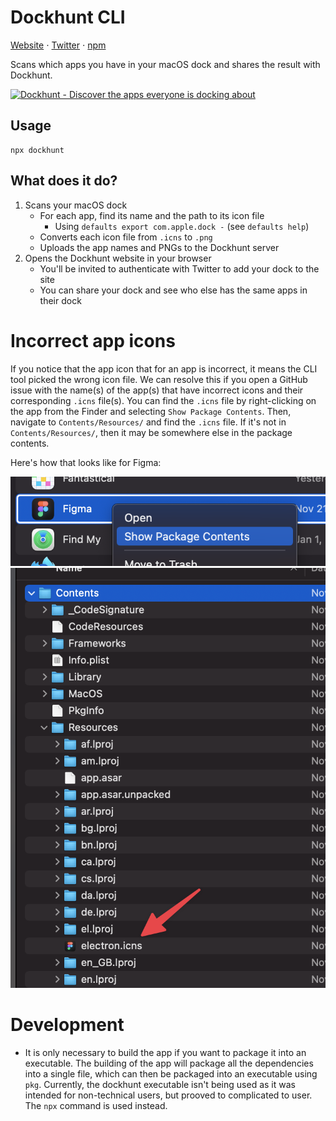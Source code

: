 # Dockhunt CLI

[Website](https://www.dockhunt.com) ⋅ [Twitter](https://twitter.com/dockhuntapp) ⋅ [npm](https://www.npmjs.com/package/dockhunt)

Scans which apps you have in your macOS dock and shares the result with
Dockhunt.

[![Dockhunt - Discover the apps everyone is docking about](https://user-images.githubusercontent.com/15393239/215352336-3a2e63e2-b474-45a9-9721-160cecb83325.png)](https://www.dockhunt.com)


## Usage

```
npx dockhunt
```

## What does it do?
1. Scans your macOS dock
   - For each app, find its name and the path to its icon file
     - Using `defaults export com.apple.dock -` (see `defaults help`)
   - Converts each icon file from `.icns` to `.png`
   - Uploads the app names and PNGs to the Dockhunt server
2. Opens the Dockhunt website in your browser
   - You'll be invited to authenticate with Twitter to add your dock to the site
   - You can share your dock and see who else has the same apps in their dock

# Incorrect app icons

If you notice that the app icon that for an app is incorrect, it means the CLI tool picked the wrong icon file. We can resolve this if you open a GitHub issue with the name(s) of the app(s) that have incorrect icons and their corresponding `.icns` file(s). You can find the `.icns` file by right-clicking on the app from the Finder and selecting `Show Package Contents`. Then, navigate to `Contents/Resources/` and find the `.icns` file. If it's not in `Contents/Resources/`, then it may be somewhere else in the package contents.

Here's how that looks like for Figma:

![Show package contents](./images/figma-1.png)
![Finding the icns file in the package contents](./images/figma-2.png)

# Development

- It is only necessary to build the app if you want to package it into an executable. The building of the app will package all the dependencies into a single file, which can then be packaged into an executable using `pkg`. Currently, the dockhunt executable isn't being used as it was intended for non-technical users, but prooved to complicated to user. The `npx` command is used instead.
